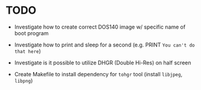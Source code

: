 # TODO

- Investigate how to create correct DOS140 image w/ specific name of boot program
- Investigate how to print and sleep for a second (e.g. PRINT `You can't do that here`)
- Investigate is it possible to utilize DHGR (Double Hi-Res) on half screen

- Create Makefile to install dependency for `tohgr` tool (install `libjpeg`, `libpng`)